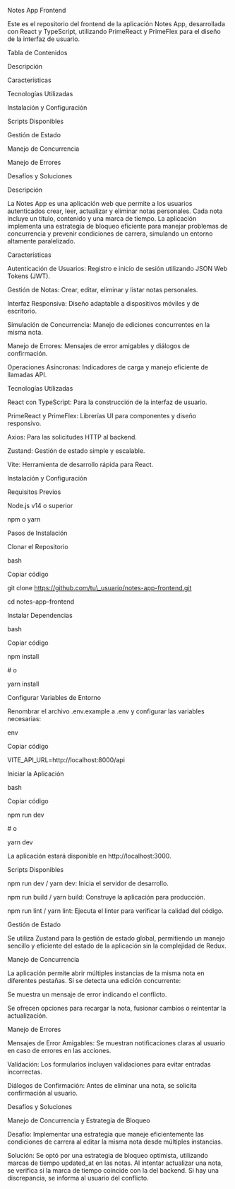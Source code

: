 Notes App Frontend

Este es el repositorio del frontend de la aplicación Notes App, desarrollada con React y TypeScript, utilizando PrimeReact y PrimeFlex para el diseño de la interfaz de usuario.

Tabla de Contenidos

Descripción

Características

Tecnologías Utilizadas

Instalación y Configuración

Scripts Disponibles

Gestión de Estado

Manejo de Concurrencia

Manejo de Errores

Desafíos y Soluciones

Descripción

La Notes App es una aplicación web que permite a los usuarios autenticados crear, leer, actualizar y eliminar notas personales. Cada nota incluye un título, contenido y una marca de tiempo. La aplicación implementa una estrategia de bloqueo eficiente para manejar problemas de concurrencia y prevenir condiciones de carrera, simulando un entorno altamente paralelizado.

Características

Autenticación de Usuarios: Registro e inicio de sesión utilizando JSON Web Tokens (JWT).

Gestión de Notas: Crear, editar, eliminar y listar notas personales.

Interfaz Responsiva: Diseño adaptable a dispositivos móviles y de escritorio.

Simulación de Concurrencia: Manejo de ediciones concurrentes en la misma nota.

Manejo de Errores: Mensajes de error amigables y diálogos de confirmación.

Operaciones Asíncronas: Indicadores de carga y manejo eficiente de llamadas API.

Tecnologías Utilizadas

React con TypeScript: Para la construcción de la interfaz de usuario.

PrimeReact y PrimeFlex: Librerías UI para componentes y diseño responsivo.

Axios: Para las solicitudes HTTP al backend.

Zustand: Gestión de estado simple y escalable.

Vite: Herramienta de desarrollo rápida para React.

Instalación y Configuración

Requisitos Previos

Node.js v14 o superior

npm o yarn

Pasos de Instalación

Clonar el Repositorio

bash

Copiar código

git clone https://github.com/tu\_usuario/notes-app-frontend.git

cd notes-app-frontend

Instalar Dependencias

bash

Copiar código

npm install

\# o

yarn install

Configurar Variables de Entorno

Renombrar el archivo .env.example a .env y configurar las variables necesarias:

env

Copiar código

VITE_API_URL=http://localhost:8000/api

Iniciar la Aplicación

bash

Copiar código

npm run dev

\# o

yarn dev

La aplicación estará disponible en http://localhost:3000.

Scripts Disponibles

npm run dev / yarn dev: Inicia el servidor de desarrollo.

npm run build / yarn build: Construye la aplicación para producción.

npm run lint / yarn lint: Ejecuta el linter para verificar la calidad del código.

Gestión de Estado

Se utiliza Zustand para la gestión de estado global, permitiendo un manejo sencillo y eficiente del estado de la aplicación sin la complejidad de Redux.

Manejo de Concurrencia

La aplicación permite abrir múltiples instancias de la misma nota en diferentes pestañas. Si se detecta una edición concurrente:

Se muestra un mensaje de error indicando el conflicto.

Se ofrecen opciones para recargar la nota, fusionar cambios o reintentar la actualización.

Manejo de Errores

Mensajes de Error Amigables: Se muestran notificaciones claras al usuario en caso de errores en las acciones.

Validación: Los formularios incluyen validaciones para evitar entradas incorrectas.

Diálogos de Confirmación: Antes de eliminar una nota, se solicita confirmación al usuario.

Desafíos y Soluciones

Manejo de Concurrencia y Estrategia de Bloqueo

Desafío: Implementar una estrategia que maneje eficientemente las condiciones de carrera al editar la misma nota desde múltiples instancias.

Solución: Se optó por una estrategia de bloqueo optimista, utilizando marcas de tiempo updated_at en las notas. Al intentar actualizar una nota, se verifica si la marca de tiempo coincide con la del backend. Si hay una discrepancia, se informa al usuario del conflicto.
